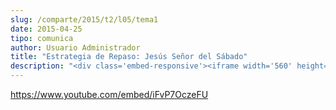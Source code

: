 ```yaml
---
slug: /comparte/2015/t2/l05/tema1
date: 2015-04-25
tipo: comunica
author: Usuario Administrador
title: "Estrategia de Repaso: Jesús Señor del Sábado"
description: "<div class='embed-responsive'><iframe width='560' height='315' src='https://www.youtube.com/embed/iFvP7OczeFU' frameborder='0' allowfullscreen></iframe></div>"
---
```


https://www.youtube.com/embed/iFvP7OczeFU
